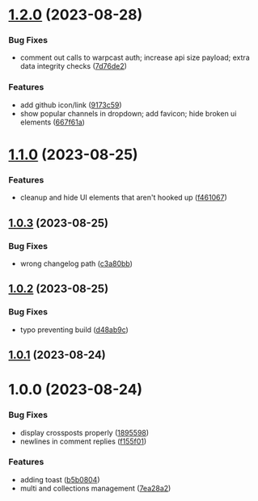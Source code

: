 # [1.2.0](https://github.com/kengoldfarb/reddicast/compare/v1.1.0...v1.2.0) (2023-08-28)


### Bug Fixes

* comment out calls to warpcast auth; increase api size payload; extra data integrity checks ([7d76de2](https://github.com/kengoldfarb/reddicast/commit/7d76de2))


### Features

* add github icon/link ([9173c59](https://github.com/kengoldfarb/reddicast/commit/9173c59))
* show popular channels in dropdown; add favicon; hide broken ui elements ([667f61a](https://github.com/kengoldfarb/reddicast/commit/667f61a))

# [1.1.0](https://github.com/kengoldfarb/reddicast/compare/v1.0.3...v1.1.0) (2023-08-25)


### Features

* cleanup and hide UI elements that aren't hooked up ([f461067](https://github.com/kengoldfarb/reddicast/commit/f461067))

## [1.0.3](https://github.com/kengoldfarb/reddicast/compare/v1.0.2...v1.0.3) (2023-08-25)


### Bug Fixes

* wrong changelog path ([c3a80bb](https://github.com/kengoldfarb/reddicast/commit/c3a80bb))

## [1.0.2](https://github.com/kengoldfarb/reddicast/compare/v1.0.1...v1.0.2) (2023-08-25)


### Bug Fixes

* typo preventing build ([d48ab9c](https://github.com/kengoldfarb/reddicast/commit/d48ab9c))

## [1.0.1](https://github.com/kengoldfarb/reddicast/compare/v1.0.0...v1.0.1) (2023-08-24)

# 1.0.0 (2023-08-24)


### Bug Fixes

* display crossposts properly ([1895598](https://github.com/kengoldfarb/reddicast/commit/1895598))
* newlines in comment replies ([f155f01](https://github.com/kengoldfarb/reddicast/commit/f155f01))


### Features

* adding toast ([b5b0804](https://github.com/kengoldfarb/reddicast/commit/b5b0804))
* multi and collections management ([7ea28a2](https://github.com/kengoldfarb/reddicast/commit/7ea28a2))
